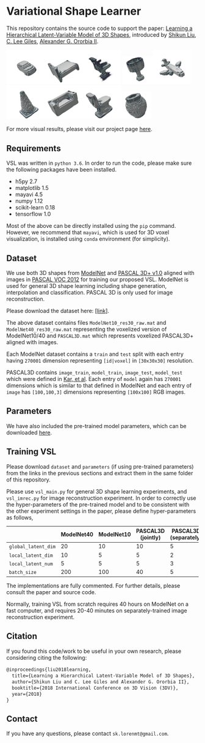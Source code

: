 # Variational Shape Learner

This repository contains the source code to support the paper: [Learning a Hierarchical Latent-Variable Model of 3D Shapes](https://arxiv.org/abs/1705.05994), introduced by [Shikun Liu](http://shikun.io/), [C. Lee Giles](https://clgiles.ist.psu.edu/), [Alexander G. Ororbia II](http://www.personal.psu.edu/ago109/). 

<img src="plots/vis_1.png"  width="100px"/><img src="plots/vis_2.png"  width="100px"/><img src="plots/vis_3.png"  width="100px"/>
<img src="plots/vis_4.png"  width="80px"/><img src="plots/vis_5.png"  width="100px"/><img src="plots/vis_6.png"  width="100px"/><img src="plots/vis_7.png"  width="100px"/><img src="plots/vis_8.png"  width="100px"/><img src="plots/vis_9.png"  width="80px"/>

For more visual results, please visit our project page [here](http://shikun.io/papers/vsl.html).

## Requirements
VSL was written in `python 3.6`. In order to run the code, please make sure the following packages have been installed.
- h5py 2.7
- matplotlib 1.5
- mayavi 4.5
- numpy 1.12
- scikit-learn 0.18
- tensorflow 1.0

Most of the above can be directly installed using the `pip` command. However, we recommend that `mayavi`, which is used for 3D voxel visualization, is installed using `conda` environment (for simplicity).

## Dataset
We use both 3D shapes from [ModelNet](http://modelnet.cs.princeton.edu/) and [PASCAL 3D+ v1.0](http://cvgl.stanford.edu/projects/pascal3d.html) aligned with images in [PASCAL VOC 2012](http://host.robots.ox.ac.uk/pascal/VOC/voc2012/index.html) for training our proposed VSL. ModelNet is used for general 3D shape learning including shape generation, interpolation and classification. PASCAL 3D is only used for image reconstruction.

Please download the dataset here: [[link]](https://www.dropbox.com/s/sk756qif5tfk9w3/dataset.zip?dl=0).

The above dataset contains files `ModelNet10_res30_raw.mat` and `ModelNet40_res30_raw.mat` representing the voxelized version of ModelNet10/40 and  `PASCAL3D.mat` which represents voxelized PASCAL3D+ aligned with images.

Each ModelNet dataset contains a `train` and `test` split with each entry having `270001` dimension representing `[id|voxel]` in `[30x30x30]` resolution.

PASCAL3D contains `image_train`, `model_train`, `image_test`, `model_test` which were defined in [Kar, et al](https://github.com/akar43/CategoryShapes). Each entry of `model` again has `270001` dimensions which is similar to that defined in ModelNet and each entry of `image` has `[100,100,3]` dimensions representing `[100x100]` RGB images.

## Parameters
We have also included the pre-trained model parameters, which can be downloaded [here](https://www.dropbox.com/s/pz5kqi8guq0jxgm/parameters.zip?dl=0).

## Training VSL
Please download `dataset` and `parameters` (if using pre-trained parameters) from the links in the previous sections and extract them in the same folder of this repository.

Please use `vsl_main.py` for general 3D shape learning experiments, and `vsl_imrec.py` for image reconstruction experiment. In order to correctly use the hyper-parameters of the pre-trained model and to be consistent with the other experiment settings in the paper, please define hyper-parameters as follows,

||ModelNet40 | ModelNet10 | PASCAL3D (jointly) | PASCAL3D (separately)|
|---|---|---|---|---|
`global_latent_dim` | 20 | 10|10|5|
`local_latent_dim` | 10 | 5|5|2|
`local_latent_num` | 5 | 5|5|3|
`batch_size` | 200 | 100 | 40 | 5|

The implementations are fully commented. For further details, please consult the paper and source code.

Normally, training VSL from scratch requires 40 hours on ModelNet on a fast computer, and requires 20-40 minutes on separately-trained image reconstruction experiment.


## Citation
If you found this code/work to be useful in your own research, please considering citing the following:

```
@inproceedings{liu2018learning,
  title={Learning a Hierarchical Latent-Variable Model of 3D Shapes},
  author={Shikun Liu and C. Lee Giles and Alexander G. Ororbia II},
  booktitle={2018 International Conference on 3D Vision (3DV)},
  year={2018}
}
```

## Contact
If you have any questions, please contact `sk.lorenmt@gmail.com`.

